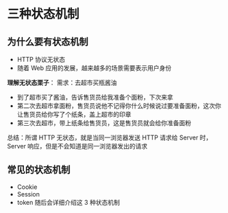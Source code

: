 # 三种状态机制
## 为什么要有状态机制
+ HTTP 协议无状态
+ 随着 Web 应用的发展，越来越多的场景需要表示用户身份

**理解无状态栗子**：
需求：去超市买瓶酱油
+ 到了超市买了酱油，告诉售货员给我准备个面粉，下次来拿
+ 第二次去超市拿面粉，售货员说他不记得你什么时候说过要准备面粉，这次你让售货员给你写了个纸条，盖上超市的印章
+ 第三次去超市，带上纸条给售货员，这是售货员就会给你准备面粉

总结：所谓 HTTP 无状态，就是当同一浏览器发送 HTTP 请求给 Server 时，Server 响应，但是不会知道是同一浏览器发出的请求

## 常见的状态机制
+ Cookie
+ Session
+ token
随后会详细介绍这 3 种状态机制







